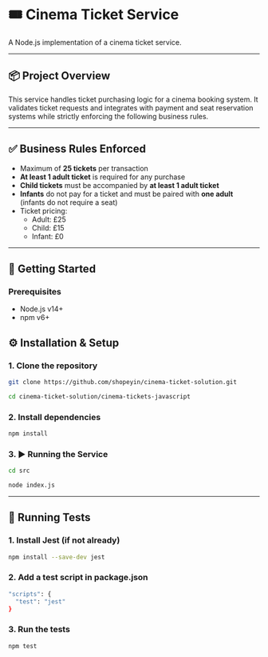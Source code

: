 # 🎟️ Cinema Ticket Service

A Node.js implementation of a cinema ticket service.

---

## 📦 Project Overview

This service handles ticket purchasing logic for a cinema booking system. It validates ticket requests and integrates with payment and seat reservation systems while strictly enforcing the following business rules.

---

## ✅ Business Rules Enforced

- Maximum of **25 tickets** per transaction
- **At least 1 adult ticket** is required for any purchase
- **Child tickets** must be accompanied by **at least 1 adult ticket**
- **Infants** do not pay for a ticket and must be paired with **one adult** (infants do not require a seat)
- Ticket pricing:
  - Adult: £25
  - Child: £15
  - Infant: £0

---

## 🚀 Getting Started

### Prerequisites

- Node.js v14+
- npm v6+

## ⚙️ Installation & Setup

### 1. Clone the repository

```bash
git clone https://github.com/shopeyin/cinema-ticket-solution.git
```

```bash
cd cinema-ticket-solution/cinema-tickets-javascript
```

### 2. Install dependencies

```bash
npm install
```

### 3. ▶️ Running the Service

```bash
cd src
```

```bash
node index.js
```

---

## 🧪 Running Tests

### 1. Install Jest (if not already)

```bash
npm install --save-dev jest
```

### 2. Add a test script in package.json

```bash
"scripts": {
  "test": "jest"
}
```

### 3. Run the tests

```bash
npm test
```
